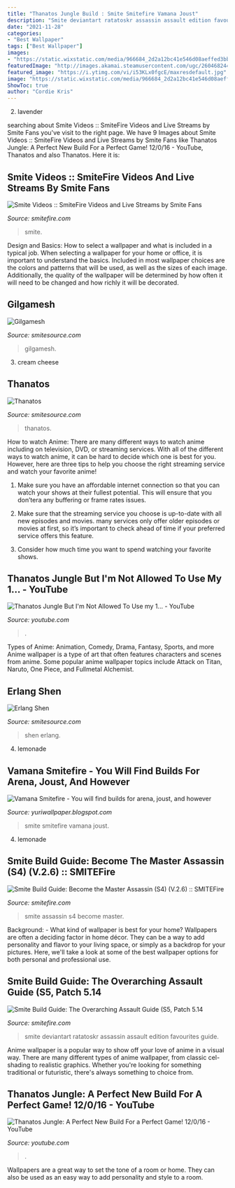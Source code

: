```yaml
---
title: "Thanatos Jungle Build : Smite Smitefire Vamana Joust"
description: "Smite deviantart ratatoskr assassin assault edition favourites guide"
date: "2021-11-28"
categories:
- "Best Wallpaper"
tags: ["Best Wallpaper"]
images:
- "https://static.wixstatic.com/media/966684_2d2a12bc41e546d08aeffed3bbb09792~mv2.jpg/v1/fill/w_2560,h_917,al_c,q_90/ErlangShen.jpg"
featuredImage: "http://images.akamai.steamusercontent.com/ugc/260468244968293007/C762961686EE5D7B4CA30ED9B459E164B78B7EF8/?interpolation=lanczos-none&amp;output-format=jpeg&amp;output-quality=95&amp;fit=inside|200:200&amp;composite-to%3D*%2C*|200:200&amp;background-color=black"
featured_image: "https://i.ytimg.com/vi/i53KLx0fgcE/maxresdefault.jpg"
image: "https://static.wixstatic.com/media/966684_2d2a12bc41e546d08aeffed3bbb09792~mv2.jpg/v1/fill/w_2560,h_917,al_c,q_90/ErlangShen.jpg"
ShowToc: true
author: "Cordie Kris"
---
```



2. lavender 

	

		
searching about Smite Videos :: SmiteFire Videos and Live Streams by Smite Fans you've visit to the right page. We have 9 Images about Smite Videos :: SmiteFire Videos and Live Streams by Smite Fans like Thanatos Jungle: A Perfect New Build For a Perfect Game! 12/0/16 - YouTube, Thanatos and also Thanatos. Here it is:
		
    
## Smite Videos :: SmiteFire Videos And Live Streams By Smite Fans

<img loading=lazy src="http://img.youtube.com/vi/xtW0K_ia2Rg/0.jpg" onerror="this.onerror=null;this.src='https://tse4.mm.bing.net/th?id=OIP.cinPa6Tyn4-KlE0S17lghQHaFj&amp;pid=15.1';" alt="Smite Videos :: SmiteFire Videos and Live Streams by Smite Fans">

_Source: smitefire.com_

>smite. 

	

Design and Basics: How to select a wallpaper and what is included in a typical job.
When selecting a wallpaper for your home or office, it is important to understand the basics. Included in most wallpaper choices are the colors and patterns that will be used, as well as the sizes of each image. Additionally, the quality of the wallpaper will be determined by how often it will need to be changed and how richly it will be decorated.

    
## Gilgamesh

<img loading=lazy src="https://static.wixstatic.com/media/966684_5bd5f5a171e64ca7a3afea635683390e~mv2.jpg/v1/fill/w_2560,h_917,al_c,q_90/Gilgamesh_Header_2560x917.jpg" onerror="this.onerror=null;this.src='https://tse3.mm.bing.net/th?id=OIP.aNLZ6vp-7aEH1nWdXiNsuAHaCp&amp;pid=15.1';" alt="Gilgamesh">

_Source: smitesource.com_

>gilgamesh. 

	

3. cream cheese 

    
## Thanatos

<img loading=lazy src="https://static.wixstatic.com/media/966684_699fe1c018f94b5ba3d1a2b5d241a161~mv2.jpg/v1/fill/w_955,h_342,al_c,q_80,usm_0.66_1.00_0.01/Smite-7_11-TMNT-PatchBadge-UN-BlogHeader.jpg" onerror="this.onerror=null;this.src='https://tse2.mm.bing.net/th?id=OIP.jxtbWEPKzLLl8pcK3agxJQHaCp&amp;pid=15.1';" alt="Thanatos">

_Source: smitesource.com_

>thanatos. 

	

How to watch Anime: There are many different ways to watch anime including on television, DVD, or streaming services.
With all of the different ways to watch anime, it can be hard to decide which one is best for you. However, here are three tips to help you choose the right streaming service and watch your favorite anime!
1. Make sure you have an affordable internet connection so that you can watch your shows at their fullest potential. This will ensure that you don’tera any buffering or frame rates issues.

2. Make sure that the streaming service you choose is up-to-date with all new episodes and movies. many services only offer older episodes or movies at first, so it’s important to check ahead of time if your preferred service offers this feature.

3. Consider how much time you want to spend watching your favorite shows.

    
## Thanatos Jungle But I&#039;m Not Allowed To Use My 1... - YouTube

<img loading=lazy src="https://i.ytimg.com/vi/URqCXJGbvmk/maxresdefault.jpg" onerror="this.onerror=null;this.src='https://tse3.mm.bing.net/th?id=OIP.rfJ37Cr-ftM-sWJ4MSwKmQHaEK&amp;pid=15.1';" alt="Thanatos Jungle But I&#039;m Not Allowed To Use my 1... - YouTube">

_Source: youtube.com_

>. 

	

Types of Anime: Animation, Comedy, Drama, Fantasy, Sports, and more
Anime wallpaper is a type of art that often features characters and scenes from anime. Some popular anime wallpaper topics include Attack on Titan, Naruto, One Piece, and Fullmetal Alchemist.

    
## Erlang Shen

<img loading=lazy src="https://static.wixstatic.com/media/966684_2d2a12bc41e546d08aeffed3bbb09792~mv2.jpg/v1/fill/w_2560,h_917,al_c,q_90/ErlangShen.jpg" onerror="this.onerror=null;this.src='https://tse1.mm.bing.net/th?id=OIP.uRPCmyn7_fTPv4EuqLhA-gHaCp&amp;pid=15.1';" alt="Erlang Shen">

_Source: smitesource.com_

>shen erlang. 

	

4. lemonade 

    
## Vamana Smitefire - You Will Find Builds For Arena, Joust, And However

<img loading=lazy src="https://www.smitefire.com/images/social/build-card/sol.jpg" onerror="this.onerror=null;this.src='https://tse1.mm.bing.net/th?id=OIP.lvLsiGFOdoZwZmoZ7gJmlQHaDt&amp;pid=15.1';" alt="Vamana Smitefire - You will find builds for arena, joust, and however">

_Source: yuriwallpaper.blogspot.com_

>smite smitefire vamana joust. 

	

4. lemonade 

    
## Smite Build Guide: Become The Master Assassin (S4) (V.2.6) :: SMITEFire

<img loading=lazy src="http://images.akamai.steamusercontent.com/ugc/260468244968293007/C762961686EE5D7B4CA30ED9B459E164B78B7EF8/?interpolation=lanczos-none&amp;output-format=jpeg&amp;output-quality=95&amp;fit=inside|200:200&amp;composite-to%3D*%2C*|200:200&amp;background-color=black" onerror="this.onerror=null;this.src='https://tse2.mm.bing.net/th?id=OIP.8OQobJMOTZ7c2sLL6wYtGAAAAA&amp;pid=15.1';" alt="Smite Build Guide: Become the Master Assassin (S4) (V.2.6) :: SMITEFire">

_Source: smitefire.com_

>smite assassin s4 become master. 

	

Background: - What kind of wallpaper is best for your home?
Wallpapers are often a deciding factor in home décor. They can be a way to add personality and flavor to your living space, or simply as a backdrop for your pictures. Here, we'll take a look at some of the best wallpaper options for both personal and professional use.

    
## Smite Build Guide: The Overarching Assault Guide (S5, Patch 5.14

<img loading=lazy src="http://pre11.deviantart.net/ccad/th/pre/f/2015/230/8/c/smite___assassins_wallpaper__ratatoskr_edition__by_getsukeii-d966esp.png" onerror="this.onerror=null;this.src='https://tse4.mm.bing.net/th?id=OIP.MZ1RsNmbDx4UUBewpNDU_wHaEK&amp;pid=15.1';" alt="Smite Build Guide: The Overarching Assault Guide (S5, Patch 5.14">

_Source: smitefire.com_

>smite deviantart ratatoskr assassin assault edition favourites guide. 

	

Anime wallpaper is a popular way to show off your love of anime in a visual way. There are many different types of anime wallpaper, from classic cel-shading to realistic graphics. Whether you're looking for something traditional or futuristic, there's always something to choice from.

    
## Thanatos Jungle: A Perfect New Build For A Perfect Game! 12/0/16 - YouTube

<img loading=lazy src="https://i.ytimg.com/vi/i53KLx0fgcE/maxresdefault.jpg" onerror="this.onerror=null;this.src='https://tse1.mm.bing.net/th?id=OIP.uT0qJQMLy8HJGUWXMPkD-gHaEK&amp;pid=15.1';" alt="Thanatos Jungle: A Perfect New Build For a Perfect Game! 12/0/16 - YouTube">

_Source: youtube.com_

>. 

	

Wallpapers are a great way to set the tone of a room or home. They can also be used as an easy way to add personality and style to a room.

